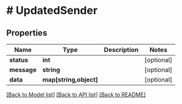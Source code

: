 # # UpdatedSender

## Properties

Name | Type | Description | Notes
------------ | ------------- | ------------- | -------------
**status** | **int** |  | [optional] 
**message** | **string** |  | [optional] 
**data** | **map[string,object]** |  | [optional] 

[[Back to Model list]](../../README.md#documentation-for-models) [[Back to API list]](../../README.md#documentation-for-api-endpoints) [[Back to README]](../../README.md)


